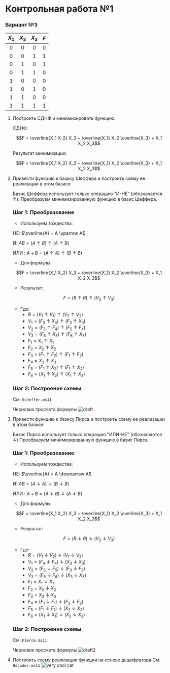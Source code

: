 # Контрольная работа №1
### Вариант №3

| $X_1$ | $X_3$ | $X_3$ | $F$ |
|:-----:|:-----:|:-----:|:---:|
|0|0|0|0|
|0|0|1|1|
|0|1|0|1|
|0|1|1|0|
|1|0|0|0|
|1|0|1|0|
|1|1|0|0|
|1|1|1|1|

1) Построить СДНФ и минимизировать функцию.

    СДНФ:

    $$F = \overline{X_1 X_2} X_3 + \overline{X_1} X_2 \overline{X_3} + X_1 X_2 X_3$$

    Результат минимизации: 

    $$F = \overline{X_1 X_2} X_3 + \overline{X_1} X_2 \overline{X_3} + X_1 X_2 X_3$$

2) Привести функцию к базису Шеффера и построить схему ее реализации в этом базисе
   
    Базис Шеффера использует только операцию "И-НЕ" (обозначается $\uparrow$). Преобразуем минимизированную функцию в базис Шеффера.
    
    ### Шаг 1: Преобразование

    * Используем тождества:

    НЕ: $\overline{A} = A \uparrow A$

    И: $AB = (A \uparrow B) \uparrow (A \uparrow B)$
   
    ИЛИ : $A + B = (A \uparrow A) \uparrow (B \uparrow B)$

    * Для формулы:

    $$F = \overline{X_1 X_2} X_3 + \overline{X_1} X_2 \overline{X_3} + X_1 X_2 X_3$$

    * Результат:

    $$F=(R \uparrow R) \uparrow (V_3 \uparrow V_3)$$
   
    * Где:
        * $R = (V_1 \uparrow V_1) \uparrow (V_2 \uparrow V_2)$
        * $V_1 = (F_3 \uparrow X_3) \uparrow (F_3 \uparrow X_3)$
        * $V_2 = (F_5 \uparrow F_4) \uparrow (F_5 \uparrow F_4)$
        * $V_3 = (F_6 \uparrow X_3) \uparrow (F_6 \uparrow X_3)$
        * $F_1 = X_1 \uparrow X_1$
        * $F_2 = X_2 \uparrow X_2$
        * $F_3 = (F_1 \uparrow F_2) \uparrow (F_1 \uparrow F_2)$
        * $F_4 = X_3 \uparrow X_3$
        * $F_5 = (F_1 \uparrow X_2) \uparrow (F_1 \uparrow X_2)$
        * $F_6 = (X_1 \uparrow X_2) \uparrow (X_1 \uparrow X_2)$

    ### Шаг 2: Построение схемы

    См. `Scheffer.ms11`
   
    Черновик просчета формулы
    ![draft](https://github.com/user-attachments/assets/23ac671c-471a-4d82-b874-130bedd3c003)
3) Привести функцию к базису Пирса и построить схему ее реализации в этом базисе
   
    Базис Пирса использует только операцию "ИЛИ-НЕ" (обозначается $\downarrow$) Преобразуем минимизированную функцию в базис Пирса.

   ### Шаг 1: Преобразование

    * Используем тождества:

    НЕ: $\overline{A} = A \downarrow A$

    И: $AB = (A \downarrow A) \downarrow (B \downarrow B)$
   
    ИЛИ : $A + B = (A \downarrow B) \downarrow (A \downarrow B)$

    * Для формулы:

    $$F = \overline{X_1 X_2} X_3 + \overline{X_1} X_2 \overline{X_3} + X_1 X_2 X_3$$

    * Результат:

    $$F=(R \downarrow R) \downarrow (V_3 \downarrow V_3)$$
   
    * Где:
        * $R = (V_1 \downarrow V_2) \downarrow (V_1 \downarrow V_2)$
        * $V_1 = (F_4 \downarrow F_4) \downarrow (X_3 \downarrow X_3)$
        * $V_2 = (F_5 \downarrow F_5) \downarrow (F_3 \downarrow F_3)$
        * $V_3 = (F_6 \downarrow F_6) \downarrow (X_3 \downarrow X_3)$
        * $F_1 = X_1 \downarrow X_1$
        * $F_2 = X_2 \downarrow X_2$
        * $F_3 = X_3 \downarrow X_3$
        * $F_4 = (F_1 \downarrow F_1) \downarrow (F_2 \downarrow F_2)$
        * $F_5 = (F_1 \downarrow F_1) \downarrow (X_2 \downarrow X_2)$
        * $F_6 = (X_1 \downarrow X_1) \downarrow (X_2 \downarrow X_2)$
    
    ### Шаг 2: Построение схемы

    См. `Pierce.ms11`
   
    Черновик просчета формулы
    ![draft2](https://github.com/user-attachments/assets/97457749-3877-4cd2-9453-15d7c77f9ded)
4) Построить схему реализации функции на основе дешифратора
    См. `Decoder.ms11`
    ![very cool cat](https://github.com/user-attachments/assets/8a233d22-e6f9-4f3b-a0be-c72c702f3c3c)
